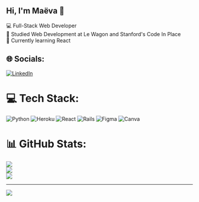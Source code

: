 ## Hi, I'm Maëva 👋

<!--
**mlaurent83/mlaurent83** is a ✨ _special_ ✨ repository because its `README.md` (this file) appears on your GitHub profile.

Here are some ideas to get you started:

- 🔭 I’m currently working on ...
- 🌱 I’m currently learning ...
- 👯 I’m looking to collaborate on ...
- 🤔 I’m looking for help with ...
- 💬 Ask me about ...
- 📫 How to reach me: ...
- 😄 Pronouns: ...
- ⚡ Fun fact: ...
-->
💻 Full-Stack Web Developer</br>
📖 Studied Web Development at Le Wagon and Stanford's Code In Place</br>
💭 Currently learning React</br>


## 🌐 Socials:
[![LinkedIn](https://img.shields.io/badge/LinkedIn-%230077B5.svg?logo=linkedin&logoColor=white)](https://linkedin.com/in/maëva-laurent-estavel) 

# 💻 Tech Stack:
![Python](https://img.shields.io/badge/python-3670A0?style=for-the-badge&logo=python&logoColor=ffdd54) ![Heroku](https://img.shields.io/badge/heroku-%23430098.svg?style=for-the-badge&logo=heroku&logoColor=white) ![React](https://img.shields.io/badge/react-%2320232a.svg?style=for-the-badge&logo=react&logoColor=%2361DAFB) ![Rails](https://img.shields.io/badge/rails-%23CC0000.svg?style=for-the-badge&logo=ruby-on-rails&logoColor=white) ![Figma](https://img.shields.io/badge/figma-%23F24E1E.svg?style=for-the-badge&logo=figma&logoColor=white) ![Canva](https://img.shields.io/badge/Canva-%2300C4CC.svg?style=for-the-badge&logo=Canva&logoColor=white)
# 📊 GitHub Stats:
![](https://github-readme-stats.vercel.app/api?username=mlaurent83&theme=dark&hide_border=false&include_all_commits=false&count_private=false)<br/>
![](https://github-readme-streak-stats.herokuapp.com/?user=mlaurent83&theme=dark&hide_border=false)<br/>
![](https://github-readme-stats.vercel.app/api/top-langs/?username=mlaurent83&theme=dark&hide_border=false&include_all_commits=false&count_private=false&layout=compact)

---
[![](https://visitcount.itsvg.in/api?id=mlaurent83&icon=0&color=0)](https://visitcount.itsvg.in)




